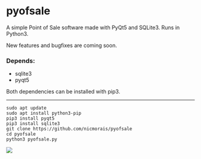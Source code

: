 # pyofsale
A simple Point of Sale software made with PyQt5 and SQLite3. Runs in Python3.

New features and bugfixes are coming soon.

### Depends:
- sqlite3
- pyqt5

Both dependencies can be installed with pip3.

---
```
sudo apt update
sudo apt install python3-pip
pip3 install pyqt5
pip3 install sqlite3
git clone https://github.com/nicmorais/pyofsale
cd pyofsale
python3 pyofsale.py
```

![](https://i.imgur.com/JhkA2sH.png) 
